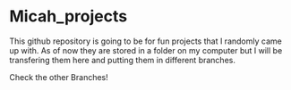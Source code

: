# Micah_projects

This github repository is going to be for fun projects that I randomly came up with.
As of now they are stored in a folder on my computer but I will be transfering them here and putting them
in different branches. 

Check the other Branches!
